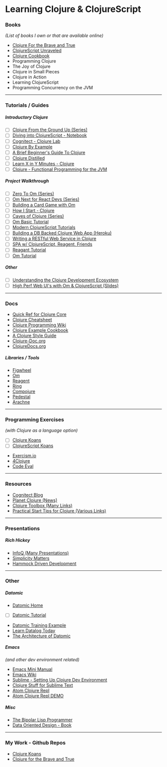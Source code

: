 # Learning Clojure & ClojureScript

### Books
*(List of books I own or that are available online)*

* [Clojure For the Brave and True](http://www.braveclojure.com/introduction/)
* [ClojureScript Unraveled](http://funcool.github.io/clojurescript-unraveled/#about-this-book)
* [Clojure Cookbook](https://github.com/clojure-cookbook/clojure-cookbook)
* Programming Clojure
* The Joy of Clojure
* Clojure in Small Pieces
* Clojure in Action
* Learning ClojureScript
* Programming Concurrency on the JVM

----

### Tutorials / Guides

##### Introductory Clojure
* [ ] [Clojure From the Ground Up (Series)](https://aphyr.com/tags/Clojure-from-the-ground-up)
* [ ] [Diving into ClojureScript - Notebook](http://chimeces.com/cljs-browser-repl/#/notebook/diving-into-clojurescript/file/index)
* [ ] [Cognitect - Clojure Lab](https://github.com/cognitect/clojure-lab)
* [ ] [Clojure By Example](http://kimh.github.io/clojure-by-example/#about)
* [ ] [A Brief Beginner's Guide To Clojure](http://www.unexpected-vortices.com/clojure/brief-beginners-guide/)
* [ ] [Clojure Distilled](http://yogthos.github.io/ClojureDistilled.html)
* [ ] [Learn X in Y Minutes - Clojure](https://learnxinyminutes.com/docs/clojure/)
* [ ] [Clojure - Functional Programming for the JVM](http://java.ociweb.com/mark/clojure/article.html)

##### Project Walkthrough
* [ ] [Zero To Om (Series)](https://blog.stephanbehnke.com/zero-to-om/)
* [ ] [Om Next for React Devs (Series)](https://medium.com/@roman01la/om-next-for-react-devs-introduction-and-project-setup-52b88f87264#.svvl08cyl)
* [ ] [Building a Card Game with Om](https://www.railslove.com/stories/my-way-into-clojure-building-a-card-game-with-om-part-1)
* [ ] [How I Start - Clojure](http://howistart.org/posts/clojure/1)
* [ ] [Caves of Clojure (Series)](http://stevelosh.com/blog/)
* [ ] [Om Basic Tutorial](https://github.com/omcljs/om/wiki/Basic-Tutorial)
* [ ] [Modern ClojureScript Tutorials](https://github.com/magomimmo/modern-cljs)
* [ ] [Building a DB Backed Clojure Web App (Heroku)](https://devcenter.heroku.com/articles/clojure-web-application)
* [ ] [Writing a RESTful Web Service in Clojure](http://kendru.github.io/restful-clojure/2014/02/16/writing-a-restful-web-service-in-clojure-part-1-setup/)
* [ ] [SPA w/ ClojureScript, Reagent, Friends](https://e-string.com/articles/building-a-single-page-app-with-clojurescript-reagent-and-friends/)
* [ ] [Reagant Tutorial](https://github.com/jonase/reagent-tutorial)
* [ ] [Om Tutorial](https://github.com/jalehman/omtut-starter)

##### Other
* [ ] [Understanding the Clojure Development Ecosystem](http://pchristensen.com/blog/articles/clojure-development-ecosystem/)
* [ ] [High Perf Web UI's with Om & ClojureScript (Slides)](http://www.slideshare.net/borgesleonardo/high-performance-web-apps-in-om-react-and-clojurescript)

_____

### Docs
* [Quick Ref for Clojure Core](https://clojuredocs.org/quickref)
* [Clojure Cheatsheet](http://clojure.org/api/cheatsheet)
* [Clojure Programming Wiki](https://en.wikibooks.org/wiki/Clojure_Programming)
* [Clojure Example Cookbook](https://en.wikibooks.org/wiki/Clojure_Programming/Examples/Cookbook)
* [A Clojure Style Guide](https://github.com/bbatsov/clojure-style-guide)
* [Clojure-Doc.org](http://clojure-doc.org/)
* [ClojureDocs.org](http://clojuredocs.org/)

##### Libraries / Tools
* [Figwheel](https://github.com/bhauman/lein-figwheel)
* [Om](https://github.com/omcljs/om)
* [Reagent](https://github.com/reagent-project/reagent)
* [Ring](https://github.com/ring-clojure/ring)
* [Compojure](https://github.com/weavejester/compojure)
* [Pedestal](https://github.com/pedestal/pedestal)
* [Arachne](https://github.com/arachne-framework)

____

### Programming Exercises
*(with Clojure as a language option)*

* [ ] [Clojure Koans](http://clojurekoans.com/)
* [ ] [ClojureScript Koans](http://clojurescriptkoans.com/#equality/1)
* [Exercism.io](http://exercism.io/languages/clojure/about)
* [4Clojure](http://www.4clojure.com/)
* [Code Eval](https://www.codeeval.com/open_challenges/)

____

### Resources
* [Cognitect Blog](http://blog.cognitect.com/)
* [Planet Clojure (News)](http://planet.clojure.in/)
* [Clojure Toolbox (Many Links)](http://www.clojure-toolbox.com/)
* [Practical Start Tips for Clojure (Various Links)](http://blog.zenmodeler.com/engineering/2014/06/06/starting-with-clojure-practical-tips.html)

____

### Presentations

##### Rich Hickey
* [InfoQ (Many Presentations)](https://www.infoq.com/author/Rich-Hickey)
* [Simplicity Matters](https://www.youtube.com/watch?v=rI8tNMsozo0)
* [Hammock Driven Development](https://www.youtube.com/watch?v=f84n5oFoZBc)

____

### Other

##### Datomic
* [Datomic Home](http://www.datomic.com/)
* [ ] [Datomic Tutorial](http://docs.datomic.com/tutorial.html)
* [Datomic Training Example](https://github.com/levand/datomic-training-8-29-2016)
* [Learn Datalog Today](http://www.learndatalogtoday.org/)
* [The Architecture of Datomic](https://www.infoq.com/articles/Architecture-Datomic)

##### Emacs
*(and other dev environment related)*

* [Emacs Mini Manual](http://tuhdo.github.io/emacs-tutor.html)
* [Emacs Wiki](https://www.emacswiki.org/)
* [Sublime - Setting Up Clojure Dev Environment](https://www.youtube.com/watch?v=wBl0rYXQdGg)
* [Clojure Stuff for Sublime Text](https://gist.github.com/jamesmacaulay/5457344)
* [Atom Clojure Repl](https://github.com/jasongilman/proto-repl)
* [Atom Clojure Repl DEMO](https://github.com/jasongilman/proto-repl-demo)


##### Misc
* [The Bipolar Lisp Programmer](http://web.archive.org/web/20150308085419/http://www.lambdassociates.org/blog/bipolar.htm)
* [Data Oriented Design - Book](http://www.dataorienteddesign.com/dodmain/node2.html)

----

### My Work - Github Repos
* [Clojure Koans](https://github.com/akbur/clojure-koans/tree/solution/src/koans)
* [Clojure for the Brave and True](https://github.com/akbur/brave-and-true)
